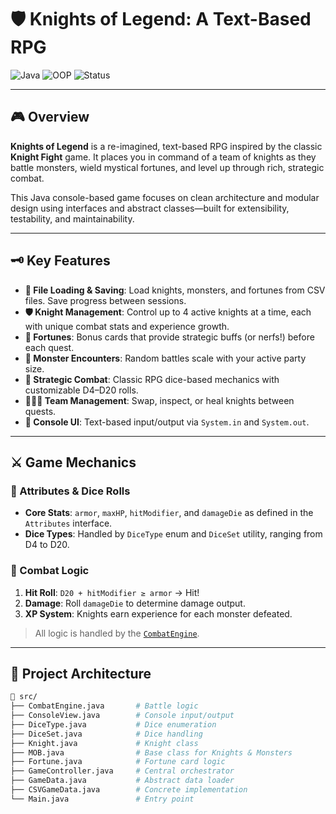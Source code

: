 # 🛡️ Knights of Legend: A Text-Based RPG

![Java](https://img.shields.io/badge/Java-ED8B00?style=for-the-badge&logo=openjdk&logoColor=white)
![OOP](https://img.shields.io/badge/Object--Oriented-Flexible-blueviolet?style=for-the-badge)
![Status](https://img.shields.io/badge/Status-Complete-brightgreen?style=for-the-badge)

---

## 🎮 Overview

**Knights of Legend** is a re-imagined, text-based RPG inspired by the classic **Knight Fight** game. It places you in command of a team of knights as they battle monsters, wield mystical fortunes, and level up through rich, strategic combat.

This Java console-based game focuses on clean architecture and modular design using interfaces and abstract classes—built for extensibility, testability, and maintainability.

---

## 🗝️ Key Features

- **📂 File Loading & Saving**: Load knights, monsters, and fortunes from CSV files. Save progress between sessions.
- **🛡️ Knight Management**: Control up to 4 active knights at a time, each with unique combat stats and experience growth.
- **🔮 Fortunes**: Bonus cards that provide strategic buffs (or nerfs!) before each quest.
- **👹 Monster Encounters**: Random battles scale with your active party size.
- **🧙 Strategic Combat**: Classic RPG dice-based mechanics with customizable D4–D20 rolls.
- **🧑‍🤝‍🧑 Team Management**: Swap, inspect, or heal knights between quests.
- **📜 Console UI**: Text-based input/output via `System.in` and `System.out`.

---

## ⚔️ Game Mechanics

### 🎲 Attributes & Dice Rolls

- **Core Stats**: `armor`, `maxHP`, `hitModifier`, and `damageDie` as defined in the `Attributes` interface.
- **Dice Types**: Handled by `DiceType` enum and `DiceSet` utility, ranging from D4 to D20.

### 🧠 Combat Logic

1. **Hit Roll**: `D20 + hitModifier ≥ armor` → Hit!
2. **Damage**: Roll `damageDie` to determine damage output.
3. **XP System**: Knights earn experience for each monster defeated.

> All logic is handled by the [`CombatEngine`](docs/CombatEngine.html).

---

## 🧱 Project Architecture

```bash
📁 src/
├── CombatEngine.java       # Battle logic
├── ConsoleView.java        # Console input/output
├── DiceType.java           # Dice enumeration
├── DiceSet.java            # Dice handling
├── Knight.java             # Knight class
├── MOB.java                # Base class for Knights & Monsters
├── Fortune.java            # Fortune card logic
├── GameController.java     # Central orchestrator
├── GameData.java           # Abstract data loader
├── CSVGameData.java        # Concrete implementation
└── Main.java               # Entry point
